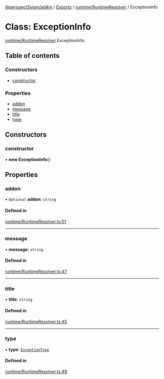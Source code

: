 [@perspect3vism/ad4m](../README.md) / [Exports](../modules.md) / [runtime/RuntimeResolver](../modules/runtime_RuntimeResolver.md) / ExceptionInfo

# Class: ExceptionInfo

[runtime/RuntimeResolver](../modules/runtime_RuntimeResolver.md).ExceptionInfo

## Table of contents

### Constructors

- [constructor](runtime_RuntimeResolver.ExceptionInfo.md#constructor)

### Properties

- [addon](runtime_RuntimeResolver.ExceptionInfo.md#addon)
- [message](runtime_RuntimeResolver.ExceptionInfo.md#message)
- [title](runtime_RuntimeResolver.ExceptionInfo.md#title)
- [type](runtime_RuntimeResolver.ExceptionInfo.md#type)

## Constructors

### constructor

• **new ExceptionInfo**()

## Properties

### addon

• `Optional` **addon**: `string`

#### Defined in

[runtime/RuntimeResolver.ts:51](https://github.com/perspect3vism/ad4m/blob/b065749/src/runtime/RuntimeResolver.ts#L51)

___

### message

• **message**: `string`

#### Defined in

[runtime/RuntimeResolver.ts:47](https://github.com/perspect3vism/ad4m/blob/b065749/src/runtime/RuntimeResolver.ts#L47)

___

### title

• **title**: `string`

#### Defined in

[runtime/RuntimeResolver.ts:45](https://github.com/perspect3vism/ad4m/blob/b065749/src/runtime/RuntimeResolver.ts#L45)

___

### type

• **type**: [`ExceptionType`](../enums/Exception.ExceptionType.md)

#### Defined in

[runtime/RuntimeResolver.ts:49](https://github.com/perspect3vism/ad4m/blob/b065749/src/runtime/RuntimeResolver.ts#L49)
